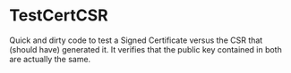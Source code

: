 # TestCertCSR

Quick and dirty code to test a Signed Certificate versus the CSR that (should have) generated it.
It verifies that the public key contained in both are actually the same.
